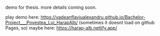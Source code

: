 demo for thesis. more details coming soon. 

play demo here: https://vadeanflaviualexandru.github.io/Bachelor-Project___Povestea_Lui_HarapAlb/
(sometimes it doesnt load on github Pages, so)
maybe here: https://harap-alb.netlify.app/
